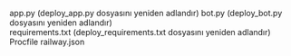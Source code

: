 app.py (deploy_app.py dosyasını yeniden adlandır)
bot.py (deploy_bot.py dosyasını yeniden adlandır)  
requirements.txt (deploy_requirements.txt dosyasını yeniden adlandır)
Procfile
railway.json
